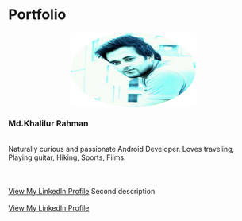 
<style>
img {
  display: block;
  margin-left: auto;
  margin-right: auto;
}
</style>

# Portfolio

<img width = "150dp" height = "150dp" src="images/IMG_20190420_104422_265.png?raw=true" style="width:50%;"/>
 <h3> Md.Khalilur Rahman </h3>
  <br>
  Naturally curious and passionate Android Developer. Loves traveling, Playing guitar, Hiking, Sports, Films.
  <br><br>
  <br><br>
  <a href="https://www.linkedin.com/in/example/">View My LinkedIn Profile</a> 
   Second description 
  <br><br>
  <a href="https://www.linkedin.com/in/example/">View My LinkedIn Profile</a> 
  
